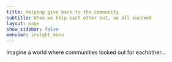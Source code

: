 ```yaml
---
title: Helping give back to the community
subtitle: When we help each other out, we all succeed
layout: page
show_sidebar: false
menubar: insight_menu
---
```


Imagine a world where communities looked out for eachother...